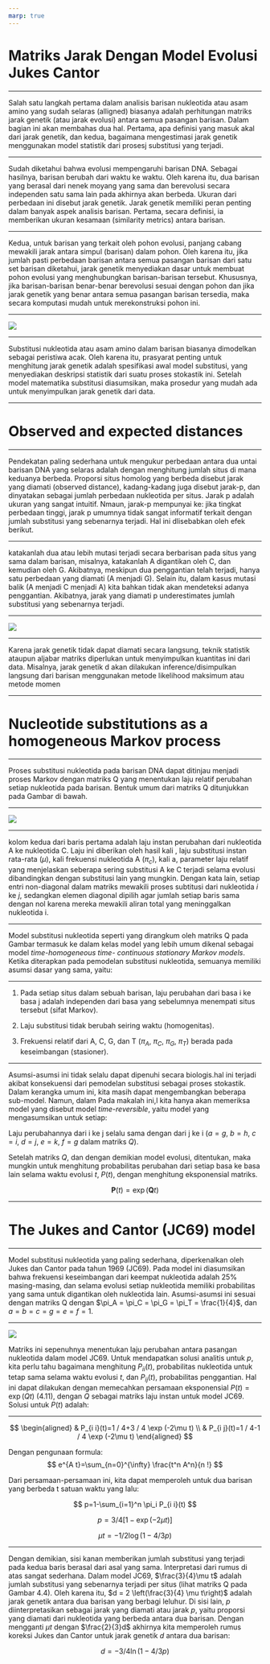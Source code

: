 ```yaml
---
marp: true
---
```

# Matriks Jarak Dengan Model Evolusi Jukes Cantor

---
Salah satu langkah pertama dalam analisis barisan nukleotida atau asam amino yang sudah selaras (alligned) biasanya adalah perhitungan matriks jarak genetik (atau jarak evolusi) antara semua pasangan barisan. Dalam bagian ini  akan membahas dua hal. Pertama, apa definisi yang masuk akal dari jarak genetik, dan kedua, bagaimana mengestimasi jarak genetik menggunakan model statistik dari prosesj substitusi yang terjadi.

---

Sudah diketahui bahwa evolusi mempengaruhi barisan DNA. Sebagai hasilnya, barisan berubah dari waktu ke waktu. Oleh karena itu, dua barisan yang berasal dari nenek moyang yang sama dan berevolusi secara independen satu sama lain pada akhirnya akan berbeda. Ukuran dari perbedaan ini disebut jarak genetik. Jarak genetik memiliki peran penting dalam banyak aspek analisis barisan. Pertama, secara definisi, ia memberikan ukuran kesamaan (similarity metrics) antara barisan.

---

 Kedua, untuk barisan yang terkait oleh pohon evolusi, panjang cabang mewakili jarak antara simpul (barisan) dalam pohon. Oleh karena itu, jika jumlah pasti perbedaan barisan antara semua pasangan barisan dari satu set barisan diketahui, jarak genetik menyediakan dasar untuk membuat pohon evolusi yang menghubungkan barisan-barisan tersebut. Khususnya, jika barisan-barisan benar-benar berevolusi sesuai dengan pohon dan jika jarak genetik yang benar antara semua pasangan barisan tersedia, maka secara komputasi mudah untuk merekonstruksi pohon ini.

---

![](20230928111937.png)

---

Substitusi nukleotida atau asam amino dalam barisan biasanya dimodelkan sebagai peristiwa acak. Oleh karena itu, prasyarat penting untuk menghitung jarak genetik adalah spesifikasi awal model substitusi, yang menyediakan deskripsi statistik dari suatu proses stokastik ini. Setelah model matematika substitusi diasumsikan, maka prosedur yang mudah ada untuk menyimpulkan jarak genetik dari data.

---

# Observed and expected distances

---

Pendekatan paling sederhana untuk mengukur perbedaan antara dua untai barisan DNA yang selaras adalah dengan menghitung jumlah situs di mana keduanya berbeda. Proporsi situs homolog yang berbeda disebut jarak yang diamati (observed distance), kadang-kadang juga disebut jarak-p, dan dinyatakan sebagai jumlah perbedaan nukleotida per situs.
Jarak p adalah ukuran yang sangat intuitif. Nmaun, jarak-p mempunyai ke: jika tingkat perbedaan tinggi, jarak p umumnya tidak sangat informatif terkait dengan jumlah substitusi yang sebenarnya terjadi. Hal ini dlisebabkan oleh efek berikut. 

---

katakanlah dua atau lebih mutasi terjadi secara berbarisan pada situs yang sama dalam barisan, misalnya, katakanlah A digantikan oleh C, dan kemudian oleh G. Akibatnya, meskipun dua penggantian telah terjadi, hanya satu perbedaan yang diamati (A menjadi G). Selain itu, dalam kasus mutasi balik (A menjadi C menjadi A) kita bahkan tidak akan mendeteksi adanya penggantian. Akibatnya, jarak yang diamati p underestimates jumlah substitusi yang sebenarnya terjadi.

---
![](20230928112735.png)

---

Karena jarak genetik tidak dapat diamati secara langsung, teknik statistik ataupun aljabar matriks diperlukan untuk menyimpulkan kuantitas ini dari data. Misalnya, jarak genetik d akan dilakukan inference/disimpulkan langsung dari barisan menggunakan metode likelihood maksimum atau metode momen

---

# Nucleotide substitutions as a homogeneous Markov process

---
Proses substitusi nukleotida pada barisan DNA dapat ditinjau menjadi proses Markov dengan matriks Q yang menentukan laju relatif perubahan setiap nukleotida pada barisan. Bentuk umum dari matriks Q ditunjukkan pada Gambar di bawah.



---
![](20230928152711.png)

---

 kolom kedua dari baris pertama adalah laju instan perubahan dari nukleotida A ke nukleotida C. Laju ini diberikan oleh hasil kali , laju substitusi instan rata-rata ($\mu$), kali frekuensi nukleotida A ($\pi_c$), kali a, parameter laju relatif yang menjelaskan seberapa sering substitusi A ke C terjadi selama evolusi dibandingkan dengan substitusi lain yang mungkin. Dengan kata lain, setiap entri non-diagonal dalam matriks mewakili proses subtitusi dari nukleotida $i$ ke $j$, sedangkan elemen diagonal dipilih agar jumlah setiap baris sama dengan nol karena mereka mewakili aliran total yang meninggalkan nukleotida i.

---

Model substitusi nukleotida seperti yang dirangkum oleh matriks Q pada Gambar termasuk ke dalam kelas model yang lebih umum dikenal sebagai model *time-homogeneous time-
continuous stationary Markov models*. Ketika diterapkan pada pemodelan substitusi nukleotida, semuanya memiliki asumsi dasar yang sama, yaitu:

---

1. Pada setiap situs dalam sebuah barisan, laju perubahan dari basa i ke basa j adalah independen dari basa yang sebelumnya menempati situs tersebut (sifat Markov).

2. Laju substitusi tidak berubah seiring waktu (homogenitas).

3. Frekuensi relatif dari A, C, G, dan T ($\pi_A$, $\pi_C$, $\pi_G$, $\pi_T$) berada pada keseimbangan (stasioner).

---

Asumsi-asumsi ini tidak selalu dapat dipenuhi secara biologis.hal ini terjadi akibat konsekuensi dari pemodelan substitusi sebagai proses stokastik. Dalam kerangka umum ini, kita masih dapat mengembangkan beberapa sub-model. Namun, dalam Pada makalah ini,l kita hanya akan memeriksa model yang disebut model *time-reversible*, yaitu model yang mengasumsikan untuk setiap:

Laju perubahannya dari i ke j selalu sama dengan dari j ke i ($a = g$, $b = h$, $c = i$, $d = j$, $e = k$, $f = g$ dalam matriks $Q$).

Setelah matriks $Q$, dan dengan demikian model evolusi, ditentukan, maka mungkin untuk menghitung probabilitas perubahan dari setiap basa ke basa lain selama waktu evolusi $t$, $P(t)$, dengan menghitung eksponensial matriks.

$$
\mathbf{P}(t)=\exp (\mathbf{Q} t)
$$

---

# The Jukes and Cantor (JC69) model

---

Model substitusi nukleotida yang paling sederhana, diperkenalkan oleh Jukes dan Cantor pada tahun 1969 (JC69). Pada model ini diasumsikan bahwa frekuensi keseimbangan dari keempat nukleotida adalah 25% masing-masing, dan selama evolusi setiap nukleotida memiliki probabilitas yang sama untuk digantikan oleh nukleotida lain. Asumsi-asumsi ini sesuai dengan matriks Q dengan $\pi_A = \pi_C = \pi_G = \pi_T = \frac{1}{4}$, dan $a = b = c = g = e = f = 1$.

---
![](20230928165317.png) 

 Matriks ini sepenuhnya menentukan laju perubahan antara pasangan nukleotida dalam model JC69. Untuk mendapatkan solusi analitis untuk $p$, kita perlu tahu bagaimana menghitung $P_{ii}(t)$, probabilitas nukleotida untuk tetap sama selama waktu evolusi $t$, dan $P_{ij}(t)$, probabilitas penggantian. Hal ini dapat dilakukan dengan memecahkan persamaan eksponensial $P(t) = \exp(Qt)$ (4.11), dengan $Q$ sebagai matriks laju instan untuk model JC69. Solusi untuk $P(t)$ adalah:

---

$$
\begin{aligned}
& P_{i i}(t)=1 / 4+3 / 4 \exp (-2\mu t) \\
& P_{i j}(t)=1 / 4-1 / 4 \exp (-2\mu t)
\end{aligned}
$$
 
Dengan pengunaan formula:
$$
e^{A t}=\sum_{n=0}^{\infty} \frac{t^n A^n}{n !}
$$

Dari persamaan-persamaan ini, kita dapat memperoleh untuk dua barisan yang berbeda t satuan waktu yang lalu:

$$
p=1-\sum_{i=1}^n \pi_i P_{i i}(t)
$$

$$
p=3 / 4[1-\exp (-2 \mu t)]
$$

$$
\mu t=-1 / 2 \log (1-4 / 3 p)
$$

---

Dengan demikian, sisi kanan memberikan jumlah substitusi yang terjadi pada kedua baris berasal dari asal yang sama. Interpretasi dari rumus di atas sangat sederhana. Dalam model JC69, $\frac{3}{4}\mu t$ adalah jumlah substitusi yang sebenarnya terjadi per situs (lihat matriks Q pada Gambar 4.4). Oleh karena itu, $d = 2 \left(\frac{3}{4} \mu t\right)$ adalah jarak genetik antara dua barisan yang berbagi leluhur. Di sisi lain, $p$ diinterpretasikan sebagai jarak yang diamati atau jarak $p$, yaitu proporsi yang diamati dari nukleotida yang berbeda antara dua barisan. Dengan mengganti $\mu t$ dengan $\frac{2}{3}d$ akhirnya kita memperoleh rumus koreksi Jukes dan Cantor untuk jarak genetik $d$ antara dua barisan:

$$
d=-3 / 4 \ln (1-4 / 3 p)
$$  
